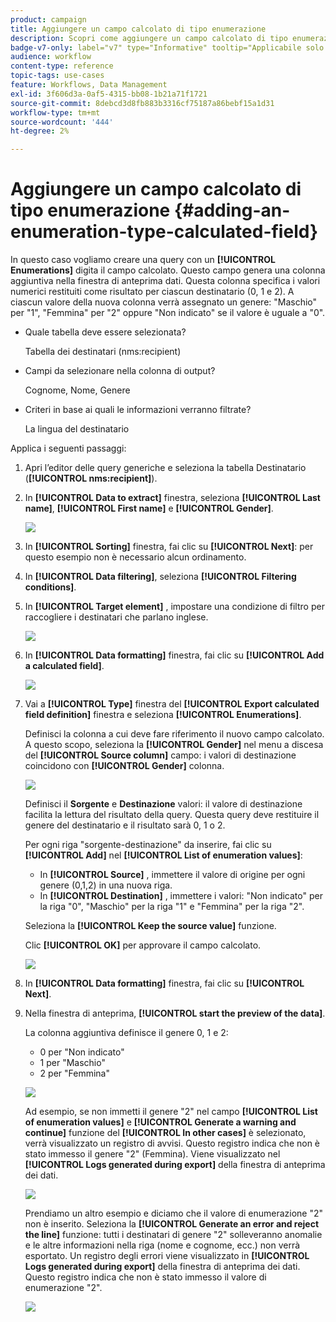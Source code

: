 ```yaml
---
product: campaign
title: Aggiungere un campo calcolato di tipo enumerazione
description: Scopri come aggiungere un campo calcolato di tipo enumerazione
badge-v7-only: label="v7" type="Informative" tooltip="Applicabile solo a Campaign Classic v7"
audience: workflow
content-type: reference
topic-tags: use-cases
feature: Workflows, Data Management
exl-id: 3f606d3a-0af5-4315-bb08-1b21a71f1721
source-git-commit: 8debcd3d8fb883b3316cf75187a86bebf15a1d31
workflow-type: tm+mt
source-wordcount: '444'
ht-degree: 2%

---
```


# Aggiungere un campo calcolato di tipo enumerazione {#adding-an-enumeration-type-calculated-field}



In questo caso vogliamo creare una query con un **[!UICONTROL Enumerations]** digita il campo calcolato. Questo campo genera una colonna aggiuntiva nella finestra di anteprima dati. Questa colonna specifica i valori numerici restituiti come risultato per ciascun destinatario (0, 1 e 2). A ciascun valore della nuova colonna verrà assegnato un genere: &quot;Maschio&quot; per &quot;1&quot;, &quot;Femmina&quot; per &quot;2&quot; oppure &quot;Non indicato&quot; se il valore è uguale a &quot;0&quot;.

* Quale tabella deve essere selezionata?

  Tabella dei destinatari (nms:recipient)

* Campi da selezionare nella colonna di output?

  Cognome, Nome, Genere

* Criteri in base ai quali le informazioni verranno filtrate?

  La lingua del destinatario

Applica i seguenti passaggi:

1. Apri l’editor delle query generiche e seleziona la tabella Destinatario (**[!UICONTROL nms:recipient]**).
1. In **[!UICONTROL Data to extract]** finestra, seleziona **[!UICONTROL Last name]**, **[!UICONTROL First name]** e **[!UICONTROL Gender]**.

   ![](assets/query_editor_nveau_73.png)

1. In **[!UICONTROL Sorting]** finestra, fai clic su **[!UICONTROL Next]**: per questo esempio non è necessario alcun ordinamento.
1. In **[!UICONTROL Data filtering]**, seleziona **[!UICONTROL Filtering conditions]**.
1. In **[!UICONTROL Target element]** , impostare una condizione di filtro per raccogliere i destinatari che parlano inglese.

   ![](assets/query_editor_nveau_74.png)

1. In **[!UICONTROL Data formatting]** finestra, fai clic su **[!UICONTROL Add a calculated field]**.

   ![](assets/query_editor_nveau_75.png)

1. Vai a **[!UICONTROL Type]** finestra del **[!UICONTROL Export calculated field definition]** finestra e seleziona **[!UICONTROL Enumerations]**.

   Definisci la colonna a cui deve fare riferimento il nuovo campo calcolato. A questo scopo, seleziona la **[!UICONTROL Gender]** nel menu a discesa del **[!UICONTROL Source column]** campo: i valori di destinazione coincidono con **[!UICONTROL Gender]** colonna.

   ![](assets/query_editor_nveau_76.png)

   Definisci il **Sorgente** e **Destinazione** valori: il valore di destinazione facilita la lettura del risultato della query. Questa query deve restituire il genere del destinatario e il risultato sarà 0, 1 o 2.

   Per ogni riga &quot;sorgente-destinazione&quot; da inserire, fai clic su **[!UICONTROL Add]** nel **[!UICONTROL List of enumeration values]**:

   * In **[!UICONTROL Source]** , immettere il valore di origine per ogni genere (0,1,2) in una nuova riga.
   * In **[!UICONTROL Destination]** , immettere i valori: &quot;Non indicato&quot; per la riga &quot;0&quot;, &quot;Maschio&quot; per la riga &quot;1&quot; e &quot;Femmina&quot; per la riga &quot;2&quot;.

   Seleziona la **[!UICONTROL Keep the source value]** funzione.

   Clic **[!UICONTROL OK]** per approvare il campo calcolato.

   ![](assets/query_editor_nveau_77.png)

1. In **[!UICONTROL Data formatting]** finestra, fai clic su **[!UICONTROL Next]**.
1. Nella finestra di anteprima, **[!UICONTROL start the preview of the data]**.

   La colonna aggiuntiva definisce il genere 0, 1 e 2:

   * 0 per &quot;Non indicato&quot;
   * 1 per &quot;Maschio&quot;
   * 2 per &quot;Femmina&quot;

   ![](assets/query_editor_nveau_78.png)

   Ad esempio, se non immetti il genere &quot;2&quot; nel campo **[!UICONTROL List of enumeration values]** e **[!UICONTROL Generate a warning and continue]** funzione del **[!UICONTROL In other cases]** è selezionato, verrà visualizzato un registro di avvisi. Questo registro indica che non è stato immesso il genere &quot;2&quot; (Femmina). Viene visualizzato nel **[!UICONTROL Logs generated during export]** della finestra di anteprima dei dati.

   ![](assets/query_editor_nveau_79.png)

   Prendiamo un altro esempio e diciamo che il valore di enumerazione &quot;2&quot; non è inserito. Seleziona la **[!UICONTROL Generate an error and reject the line]** funzione: tutti i destinatari di genere &quot;2&quot; solleveranno anomalie e le altre informazioni nella riga (nome e cognome, ecc.) non verrà esportato. Un registro degli errori viene visualizzato in **[!UICONTROL Logs generated during export]** della finestra di anteprima dei dati. Questo registro indica che non è stato immesso il valore di enumerazione &quot;2&quot;.

   ![](assets/query_editor_nveau_80.png)
